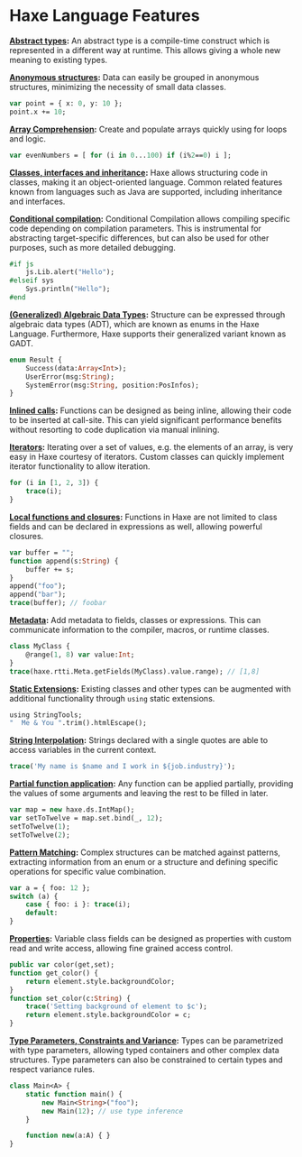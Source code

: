 Haxe Language Features
=======

__[Abstract types](/manual/types-abstract.html):__ An abstract type is a compile-time construct which is represented in a different way at runtime. This allows giving a whole new meaning to existing types. 

__[Anonymous structures](/manual/types-anonymous-structure.html):__ Data can easily be grouped in anonymous structures, minimizing the necessity of small data classes. 

```haxe
var point = { x: 0, y: 10 };
point.x += 10;
```

__[Array Comprehension](/manual/lf-array-comprehension.html):__ Create and populate arrays quickly using for loops and logic.

```haxe
var evenNumbers = [ for (i in 0...100) if (i%2==0) i ];
```

__[Classes, interfaces and inheritance](/manual/types-class-instance.html):__ Haxe allows structuring code in classes, making it an object-oriented language. Common related features known from languages such as Java are supported, including inheritance and interfaces. 

__[Conditional compilation](/manual/lf-condition-compilation.html):__ Conditional Compilation allows compiling specific code depending on compilation parameters. This is instrumental for abstracting target-specific differences, but can also be used for other purposes, such as more detailed debugging. 

```haxe
#if js
	js.Lib.alert("Hello");
#elseif sys
	Sys.println("Hello");
#end
```

__[(Generalized) Algebraic Data Types](/manual/types-enum-instance.html):__ Structure can be expressed through algebraic data types (ADT), which are known as enums in the Haxe Language. Furthermore, Haxe supports their generalized variant known as GADT. 

```haxe
enum Result {
	Success(data:Array<Int>);
	UserError(msg:String);
	SystemError(msg:String, position:PosInfos);
}
```

__[Inlined calls](/manual/class-field-inline.html):__ Functions can be designed as being inline, allowing their code to be inserted at call-site. This can yield significant performance benefits without resorting to code duplication via manual inlining. 

__[Iterators](/manual/lf-iterators.html):__ Iterating over a set of values, e.g. the elements of an array, is very easy in Haxe courtesy of iterators. Custom classes can quickly implement iterator functionality to allow iteration. 

```haxe
for (i in [1, 2, 3]) {
	trace(i);
}
```

__[Local functions and closures](/manual/expression-function.html):__ Functions in Haxe are not limited to class fields and can be declared in expressions as well, allowing powerful closures. 

```haxe
var buffer = "";
function append(s:String) {
	buffer += s;
}
append("foo");
append("bar");
trace(buffer); // foobar
```

__[Metadata](/manual/lf-metadata.html):__ Add metadata to fields, classes or expressions. This can communicate information to the compiler, macros, or runtime classes.

```haxe
class MyClass {
	@range(1, 8) var value:Int;
}
trace(haxe.rtti.Meta.getFields(MyClass).value.range); // [1,8]
```

__[Static Extensions](/manual/lf-static-extension.html):__ Existing classes and other types can be augmented with additional functionality through `using` static extensions. 

```haxe
using StringTools;
"  Me & You	".trim().htmlEscape();
```

__[String Interpolation](/manual/lf-string-interpolation.html):__ Strings declared with a single quotes are able to access variables in the current context.

```haxe
trace('My name is $name and I work in ${job.industry}');
```

__[Partial function application](/manual/lf-function-bindings.html):__ Any function can be applied partially, providing the values of some arguments and leaving the rest to be filled in later. 

```haxe
var map = new haxe.ds.IntMap();
var setToTwelve = map.set.bind(_, 12);
setToTwelve(1);
setToTwelve(2);
```		

__[Pattern Matching](/manual/lf-pattern-matching.html):__ Complex structures can be matched against patterns, extracting information from an enum or a structure and defining specific operations for specific value combination. 

```haxe
var a = { foo: 12 };
switch (a) {
	case { foo: i }: trace(i);
	default:
}
```

__[Properties](/manual/class-field-property.html):__ Variable class fields can be designed as properties with custom read and write access, allowing fine grained access control. 

```haxe
public var color(get,set);
function get_color() {
	return element.style.backgroundColor;
}
function set_color(c:String) {
	trace('Setting background of element to $c');
	return element.style.backgroundColor = c;
}
```

__[Type Parameters, Constraints and Variance](/manual/type-system-type-parameters.html):__ Types can be parametrized with type parameters, allowing typed containers and other complex data structures. Type parameters can also be constrained to certain types and respect variance rules. 

```haxe
class Main<A> {
	static function main() {
		new Main<String>("foo");
		new Main(12); // use type inference
	}

	function new(a:A) { }
}
```
